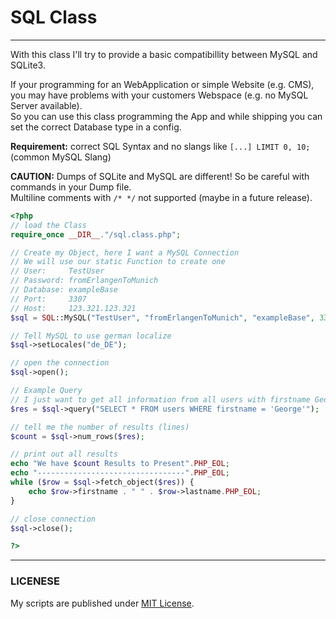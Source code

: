 # SQL Class
---
With this class I'll try to provide a basic compatibillity between MySQL and SQLite3.

If your programming for an WebApplication or simple Website (e.g. CMS), you may have problems with your customers Webspace (e.g. no MySQL Server available).   
So you can use this class programming the App and while shipping you can set the correct Database type in a config.

__Requirement:__ correct SQL Syntax and no slangs like `[...] LIMIT 0, 10;` (common MySQL Slang)

__CAUTION:__ Dumps of SQLite and MySQL are different! So be careful with commands in your Dump file.   
Multiline comments with `/* */` not supported (maybe in a future release).

```php
<?php
// load the Class
require_once __DIR__."/sql.class.php";

// Create my Object, here I want a MySQL Connection
// We will use our static Function to create one
// User:     TestUser
// Password: fromErlangenToMunich
// Database: exampleBase
// Port:     3307
// Host:     123.321.123.321
$sql = SQL::MySQL("TestUser", "fromErlangenToMunich", "exampleBase", 3307, "123.321.123.321");

// Tell MySQL to use german localize
$sql->setLocales("de_DE");

// open the connection
$sql->open();

// Example Query
// I just want to get all information from all users with firstname George
$res = $sql->query("SELECT * FROM users WHERE firstname = 'George'");

// tell me the number of results (lines)
$count = $sql->num_rows($res);

// print out all results
echo "We have $count Results to Present".PHP_EOL;
echo "---------------------------------".PHP_EOL;
while ($row = $sql->fetch_object($res)) {
	echo $row->firstname . " " . $row->lastname.PHP_EOL;
}

// close connection
$sql->close();

?>
```

---
### LICENESE
My scripts are published under [MIT License](http://opensource.org/licenses/MIT).